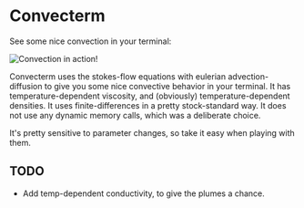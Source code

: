 # Convecterm
See some nice convection in your terminal:

![Convection in action!](http://i.imgur.com/IjZpNia.png?1 "Convecterm")

Convecterm uses the stokes-flow equations with eulerian advection-diffusion to give you some nice convective behavior in your terminal. It has temperature-dependent viscosity, and (obviously) temperature-dependent densities. It uses finite-differences in a pretty stock-standard way. It does not use any dynamic memory calls, which was a deliberate choice.

It's pretty sensitive to parameter changes, so take it easy when playing with them.


## TODO
- Add temp-dependent conductivity, to give the plumes a chance.
